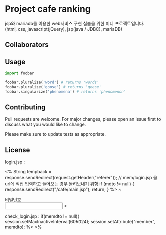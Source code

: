 # Project cafe ranking

jsp와 mariadb를 이용한 web서비스 구현 실습을 위한 미니 프로젝트입니다.  
(html, css, javascript(jQuery), jsp(java / JDBC), mariaDB)

  
## Collaborators


## 



## Usage

```python
import foobar

foobar.pluralize('word') # returns 'words'
foobar.pluralize('goose') # returns 'geese'
foobar.singularize('phenomena') # returns 'phenomenon'
```

## Contributing
Pull requests are welcome. For major changes, please open an issue first to discuss what you would like to change.

Please make sure to update tests as appropriate.

## License


  
login.jsp :

<%
String tempback = response.sendRedirect(request.getHeader("referer"));
	// mem/login.jsp 을 url에 직접 입력하고 들어오는 경우 돌려보내기 위함 
	if (mdto != null) {
		response.sendRedirect("/cafe/main.jsp");
		return;
	}
%>
~
<div class="form-group row">
					<label for="password" class="col-sm-2 col-form-label">비밀번호</label>
					<div class="col-sm-10">
						<input type="password" class="form-control" id="password"
							name="password">
							<input type="hidden" name="back_url" value=<%=tempback %>>
					</div>
  
  
check_login.jsp : if(memdto != null){
	session.setMaxInactiveInterval(60*60*24);
	session.setAttribute("member", memdto);
	%>
	<script>
	alert('로그인 성공');
	location.href="<%=backURL%>";
	</script>
	<%
